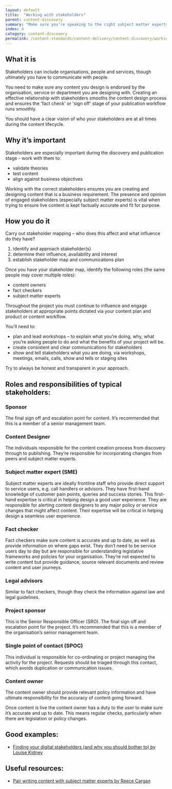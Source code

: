 ```yaml
---
layout: default
title:  "Working with stakeholders"
parent: content-discovery
summary: "Make sure you’re speaking to the right subject matter experts throughout the publishing workflow."
index: 4
category: content-discovery
permalink: /content-standards/content-delivery/content-discovery/working-with-stakeholders/
---
```


## What it is
Stakeholders can include organisations, people and services, though ultimately you have to communicate with people.

You need to make sure any content you design is endorsed by the organisation, service or department you are designing with. Creating an effective relationship with stakeholders smooths the content design process and ensures the 'fact check' or 'sign off' stage of your publication workflow runs smoothly.

You should have a clear vision of who your stakeholders are at all times during the content lifecycle.

## Why it’s important
Stakeholders are especially important during the discovery and publication stage - work with them to:
* validate theories
* test content
* align against business objectives

Working with the correct stakeholders ensures you are creating and designing content that is a business requirement.
The presence and opinion of engaged stakeholders (especially subject matter experts) is vital when trying to ensure live content is kept factually accurate and fit for purpose.

## How you do it
Carry out stakeholder mapping – who does this affect and what influence do they have?
1.	identify and approach stakeholder(s)
2.	determine their influence, availability and interest
3.	establish stakeholder map and communications plan

Once you have your stakeholder map, identify the following roles (the same people may cover multiple roles):
* content owners
* fact checkers
* subject matter experts

Throughout the project you must continue to influence and engage stakeholders at appropriate points dictated via your content plan and product or content workflow.

You'll need to:
* plan and lead workshops – to explain what you’re doing, why, what you’re asking people to do and what the benefits of your project will be.
* create consistent and clear communications for stakeholders
* show and tell stakeholders what you are doing, via workshops, meetings, emails, calls, show and tells or staging sites

Try to always be honest and transparent in your approach.

## Roles and responsibilities of typical stakeholders:

### Sponsor
The final sign off and escalation point for content. It’s recommended that this is a member of a senior management team.

### Content Designer
The individuals responsible for the content creation process from discovery through to publishing. They’re responsible for incorporating changes from peers and subject matter experts.

### Subject matter expert (SME)
Subject matter experts are ideally frontline staff who provide direct support to service users, e.g. call handlers or advisors. They have first-hand knowledge of customer pain points, queries and success stories. This first-hand expertise is critical in helping design a good user experience. They are responsible for alerting content designers to any major policy or service changes that might affect content. Their expertise will be critical in helping design a seamless user experience.

### Fact checker
Fact checkers make sure content is accurate and up to date, as well as provide information on where gaps exist. They don’t need to be service users day to day but are responsible for understanding legislative frameworks and policies for your organisation. They’re not expected to write content but provide guidance, source relevant documents and review content and user journeys.

### Legal advisors
Similar to fact checkers, though they check the information against law and legal guidelines.

### Project sponsor
This is the Senior Responsible Officer (SRO). The final sign off and escalation point for the project. It’s recommended that this is a member of the organisation’s senior management team.

### Single point of contact (SPOC)
This individual is responsible for co-ordinating or project managing the activity for the project. Requests should be triaged through this contact, which avoids duplication or communication issues.

### Content owner
The content owner should provide relevant policy information and have ultimate responsibility for the accuracy of content going forward.

Once content is live the content owner has a duty to the user to make sure it’s accurate and up to date. This means regular checks, particularly when there are legislation or policy changes.

## Good examples:
* [Finding your digital stakeholders (and why you should bother to) by Louise Kidney](https://gds.blog.gov.uk/2012/09/17/finding-your-digital-stakeholders-and-why-you-should-bother-to/)

## Useful resources:
* [Pair writing content with subject matter experts by Reece Cargan](https://blogs.gov.scot/digital/2016/11/25/pair-writing-content-with-subject-matter-experts/)
